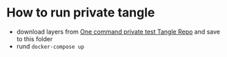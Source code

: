 # How to run private tangle

- download layers from [One command private test Tangle Repo](https://github.com/iota-community/one-command-tangle/archive/master.zip) and save to this folder
- rund `docker-compose up`
